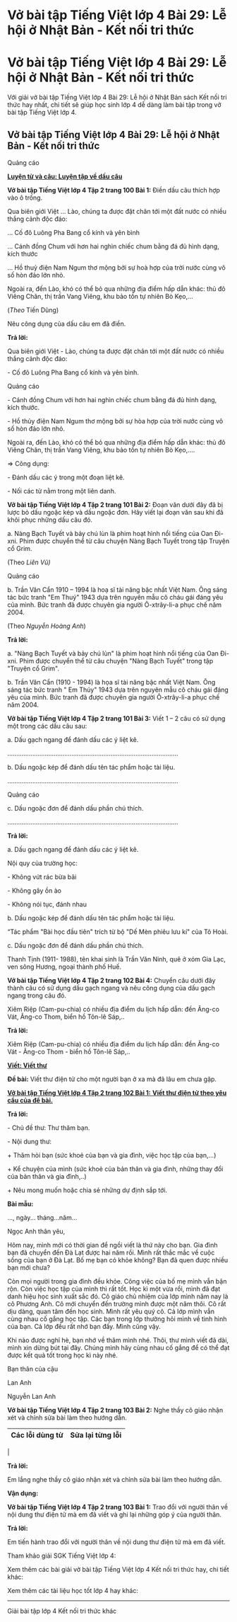 # Vở bài tập Tiếng Việt lớp 4 Bài 29: Lễ hội ở Nhật Bản - Kết nối tri thức

# Vở bài tập Tiếng Việt lớp 4 Bài 29: Lễ hội ở Nhật Bản - Kết nối tri thức

Với giải vở bài tập Tiếng Việt lớp 4 Bài 29: Lễ hội ở Nhật Bản sách Kết nối tri thức hay nhất, chi tiết sẽ giúp học sinh lớp 4 dễ dàng làm bài tập trong vở bài tập Tiếng Việt lớp 4.

## Vở bài tập Tiếng Việt lớp 4 Bài 29: Lễ hội ở Nhật Bản - Kết nối tri thức

Quảng cáo

[**Luyện từ và câu: Luyện tập về dấu câu**](https://vietjack.com/vbt-tieng-viet-4-kn/luyen-tu-va-cau-luyen-tap-ve-dau-cau.jsp)

**Vở bài tập Tiếng Việt lớp 4 Tập 2 trang 100 Bài 1:** Điền dấu câu thích hợp vào ô trống. 

Qua biên giới Việt … Lào, chúng ta được đặt chân tới một đất nước có nhiều thắng cảnh độc đáo: 

… Cố đô Luông Pha Bang cổ kính và yên bình 

… Cánh đồng Chum với hơn hai nghìn chiếc chum bằng đá đủ hình dạng, kích thước 

… Hồ thuỷ điện Nam Ngum thơ mộng bởi sự hoà hợp của trời nước cùng vô số hòn đảo lớn nhỏ. 

Ngoài ra, đến Lào, khó có thể bỏ qua những địa điểm hấp dẫn khác: thủ đô Viêng Chăn, thị trấn Vang Viêng, khu bảo tồn tự nhiên Bò Kẹo,... 

(_Theo_ Tiến Dũng)

Nêu công dụng của dấu câu em đã điền. 

**Trả lời:**

Qua biên giới Việt - Lào, chúng ta được đặt chân tới một đất nước có nhiều thắng cảnh độc đáo:

\- Cố đô Luông Pha Bang cổ kính và yên bình.

Quảng cáo

\- Cánh đồng Chum với hơn hai nghìn chiếc chum bằng đá đủ hình dạng, kích thước.

\- Hồ thủy điện Nam Ngum thơ mộng bởi sự hòa hợp của trời nước cùng vô số hòn đảo lớn nhỏ.

Ngoài ra, đến Lào, khó có thể bỏ qua những địa điểm hấp dẫn khác: thủ đô Viêng Chăn, thị trấn Vang Viêng, khu bảo tồn tự nhiên Bò Kẹo,....

=> Công dụng: 

\- Đánh dấu các ý trong một đoạn liệt kê.

\- Nối các từ nằm trong một liên danh.

**Vở bài tập Tiếng Việt lớp 4 Tập 2 trang 101 Bài 2:** Đoạn văn dưới đây đã bị lược bỏ dấu ngoặc kép và dấu ngoặc đơn. Hãy viết lại đoạn văn sau khi đã khôi phục những dấu câu đó. 

a. Nàng Bạch Tuyết và bảy chú lùn là phim hoạt hình nổi tiếng của Oan Đi-xni. Phim được chuyển thể từ câu chuyện Nàng Bạch Tuyết trong tập Truyện cổ Grim. 

(Theo _Liên Vũ)_

Quảng cáo

b. Trần Văn Cẩn 1910 – 1994 là hoạ sĩ tài năng bậc nhất Việt Nam. Ông sáng tác bức tranh "Em Thuý" 1943 dựa trên nguyên mẫu cô cháu gái đáng yêu của mình. Bức tranh đã được chuyên gia người Ô-xtrây-li-a phục chế năm 2004. 

(Theo _Nguyễn Hoàng Anh_) 

**Trả lời:**

a. "Nàng Bạch Tuyết và bảy chú lùn" là phim hoạt hình nổi tiếng của Oan Đi-xni. Phim được chuyển thể từ câu chuyện "Nàng Bạch Tuyết" trong tập "Truyện cổ Grim".

b. Trần Văn Cẩn (1910 - 1994) là họa sĩ tài năng bậc nhất Việt Nam. Ông sáng tác bức tranh " Em Thúy" 1943 dựa trên nguyên mẫu cô cháu gái đáng yêu của mình. Bức tranh đã được chuyên gia người Ô-xtrây-li-a phục chế năm 2004.

**Vở bài tập Tiếng Việt lớp 4 Tập 2 trang 101 Bài 3:** Viết 1 – 2 câu có sử dụng một trong các dấu câu sau: 

a. Dấu gạch ngang để đánh dấu các ý liệt kê. 

……………………………………………………………………………………

b. Dấu ngoặc kép để đánh dấu tên tác phẩm hoặc tài liệu. 

……………………………………………………………………………………

Quảng cáo

c. Dấu ngoặc đơn để đánh dấu phần chú thích. 

……………………………………………………………………………………

**Trả lời:**

a. Dấu gạch ngang để đánh dấu các ý liệt kê.

Nội quy của trường học:

\- Không vứt rác bừa bãi

\- Không gây ồn ào

\- Không nói tục, đánh nhau

b. Dấu ngoặc kép để đánh dấu tên tác phẩm hoặc tài liệu.

“Tác phẩm "Bài học đầu tiên" trích từ bộ "Dế Mèn phiêu lưu kí" của Tô Hoài.

c. Dấu ngoặc đơn để đánh dấu phần chú thích.

Thanh Tịnh (1911- 1988), tên khai sinh là Trần Văn Ninh, quê ở xóm Gia Lạc, ven sông Hương, ngoại thành phố Huế. 

**Vở bài tập Tiếng Việt lớp 4 Tập 2 trang 102 Bài 4:** Chuyển câu dưới đây thành câu có sử dụng dấu gạch ngang và nêu công dụng của dấu gạch ngang trong câu đó. 

Xiêm Riệp (Cam-pu-chia) có nhiều địa điểm du lịch hấp dẫn: đền Ăng-co Vát, Ăng-co Thom, biển hồ Tôn-lê Sáp,.. 

**Trả lời:**

Xiêm Riệp (Cam-pu-chia) có nhiều địa điểm du lịch hấp dẫn: đền Ăng-co Vát - Ăng-co Thom - biển hồ Tôn-lê Sáp,.. 

[**Viết: Viết thư**](https://vietjack.com/vbt-tieng-viet-4-kn/viet-viet-thu.jsp)

**Đề bài:** Viết thư điện tử cho một người bạn ở xa mà đã lâu em chưa gặp. 

[**Vở bài tập Tiếng Việt lớp 4 Tập 2 trang 102 Bài 1:** **Viết thư điện tử theo yêu cầu của đề bài.**](https://vietjack.com/vbt-tieng-viet-4-kn/viet-thu-dien-tu-theo-yeu-cau-cua-de-bai-vm.jsp)

**Trả lời:**

\- Chủ đề thư: Thư thăm bạn.

\- Nội dung thư:

\+ Thăm hỏi bạn (sức khoẻ của bạn và gia đình, việc học tập của bạn,...)

\+ Kể chuyện của mình (sức khoẻ của bản thân và gia đình, những thay đổi của bản thân và gia đình,..)

\+ Nêu mong muốn hoặc chia sẻ những dự định sắp tới.

**Bài mẫu:**

..., ngày... tháng...năm...

Ngọc Anh thân yêu,

Hôm nay, mình mới có thời gian để ngồi viết là thứ này cho bạn. Gia đình bạn đã chuyển đến Đà Lạt được hai năm rồi. Mình rất thắc mắc về cuộc sống của bạn ở Đà Lạt. Bố mẹ bạn có khỏe không? Bạn đã quen được nhiều bạn mới chưa?

Còn mọi người trong gia đình đều khỏe. Công việc của bố mẹ mình vẫn bận rộn. Còn việc học tập của mình thì rất tốt. Học kì một vừa rồi, mình đã đạt danh hiệu học sinh xuất sắc đó. Cô giáo chủ nhiệm của lớp mình năm nay là cô Phương Anh. Cô mới chuyển đến trường mình được một năm thôi. Cô rất dịu dàng, quan tâm đến học sinh. Mình rất yêu quý cô. Cả lớp mình vẫn cùng nhau cố gắng học tập. Các bạn trong lớp thường hỏi mình về tình hình của bạn. Cả lớp đều rất nhớ bạn đấy. Mình cũng vậy.

Khi nào được nghỉ hè, bạn nhớ về thăm mình nhé. Thôi, thư mình viết đã dài, mình xin dừng bút tại đây. Chúng mình hãy cùng nhau cố gắng để có thể đạt được kết quả tốt trong học kì này nhé.

Bạn thân của cậu

Lan Anh

Nguyễn Lan Anh

**Vở bài tập Tiếng Việt lớp 4 Tập 2 trang 103 Bài 2:** Nghe thầy cô giáo nhận xét và chỉnh sửa bài làm theo hướng dẫn.

**Các lỗi dùng từ** |  **Sửa lại từng lỗi**  
---|---  
|   
  
**Trả lời:**

Em lắng nghe thầy cô giáo nhận xét và chỉnh sửa bài làm theo hướng dẫn.

**Vận dụng:**

**Vở bài tập Tiếng Việt lớp 4 Tập 2 trang 103 Bài 1:** Trao đổi với người thân về nội dung thư điện tử mà em đã viết và ghi lại những góp ý của người thân.

**Trả lời:**

Em tiến hành trao đổi với người thân về nội dung thư điện tử mà em đã viết.

Tham khảo giải SGK Tiếng Việt lớp 4:

Xem thêm các bài giải vở bài tập Tiếng Việt lớp 4 Kết nối tri thức hay, chi tiết khác:

Xem thêm các tài liệu học tốt lớp 4 hay khác:

* * *

Giải bài tập lớp 4 Kết nối tri thức khác
